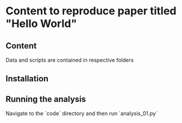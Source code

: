 # Content to reproduce paper titled "Hello World"

## Content

Data and scripts are contained in respective folders 

## Installation

## Running the analysis

Navigate to the ´code´ directory and then run ´analysis_01.py´

